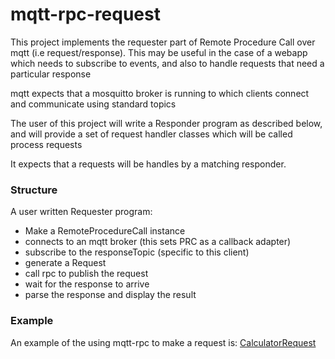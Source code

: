 # mqtt-rpc-request

This project implements the requester part of Remote Procedure Call over mqtt (i.e request/response).
This may be useful in the case of a webapp which needs to subscribe to events, and also to handle requests that need a particular  response  

mqtt expects that a mosquitto broker is running to which clients connect and communicate using standard topics

The user of this project will write a Responder program as described below, and will provide a set of request handler classes 
which will be called process requests

It expects that a requests will be handles by a matching responder.


### Structure

A user written Requester program:

  * Make a RemoteProcedureCall instance
  * connects to an mqtt broker (this sets PRC as a callback adapter)
  * subscribe to the responseTopic (specific to this client)
  * generate a Request 
  * call rpc to publish the request
  * wait for the response to arrive
  * parse the response and display the result 


### Example

An example of the using mqtt-rpc to make a request is: [CalculatorRequest](https://github.com/rsmaxwell/mqtt-rpc-request/blob/main/src/test/java/com/rsmaxwell/mqtt/rpc/request/CalculatorRequest.java)


